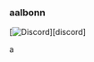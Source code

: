### aalbonn

[![Discord](https://img.shields.io/discord/888419741247635536?label=Discord&logo=Discord)][discord]

a
